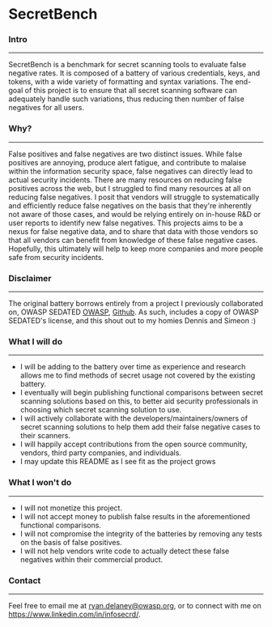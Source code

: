 # SecretBench
### Intro

---

SecretBench is a benchmark for secret scanning tools to evaluate false negative rates.
It is composed of a battery of various credentials, keys, and tokens, with a wide variety of formatting and syntax  variations. The end-goal of this project is to ensure that all secret scanning software can adequately handle such variations, thus reducing then number of false negatives for all users.

### Why?

---

False positives and false negatives are two distinct issues. While false positives are annoying, produce alert fatigue, and contribute to malaise within the information security space, false negatives can directly lead to actual security incidents. There are many resources on reducing false positives across the web, but I struggled to find many resources at all on reducing false negatives. I posit that vendors will struggle to systematically and efficiently reduce false negatives on the basis that they're inherently not aware of those cases, and would be relying entirely on in-house R&D or user reports to identify new false negatives. This projects aims to be a nexus for false negative data, and to share that data with those vendors so that all vendors can benefit from knowledge of these false negative cases. Hopefully, this ultimately will help to keep more companies and more people safe from security incidents.

### Disclaimer

---

The original battery borrows entirely from a project I previously collaborated on, OWASP SEDATED [OWASP](https://owasp.org/www-project-sedated/), [Github](https://github.com/OWASP/SEDATED).
As such, includes a copy of OWASP SEDATED's license, and this shout out to my homies Dennis and Simeon :)

### What I will do

---

- I will be adding to the battery over time as experience and research allows me to find methods of secret usage not covered by the existing battery.
- I eventually will begin publishing functional comparisons between secret scanning solutions based on this, to better aid security professionals in choosing which secret scanning solution to use.
- I will actively collaborate with the developers/maintainers/owners of secret scanning solutions to help them add their false negative cases to their scanners.
- I will happily accept contributions from the open source community, vendors, third party companies, and individuals.  
- I may update this README as I see fit as the project grows

### What I won't do

---

- I will not monetize this project.
- I will not accept money to publish false results in the aforementioned functional comparisons.
- I will not compromise the integrity of the batteries by removing any tests on the basis of false positives.
- I will not help vendors write code to actually detect these false negatives within their commercial product.

### Contact

---

Feel free to email me at <ryan.delaney@owasp.org>, or to connect with me on <https://www.linkedin.com/in/infosecrd/>.
